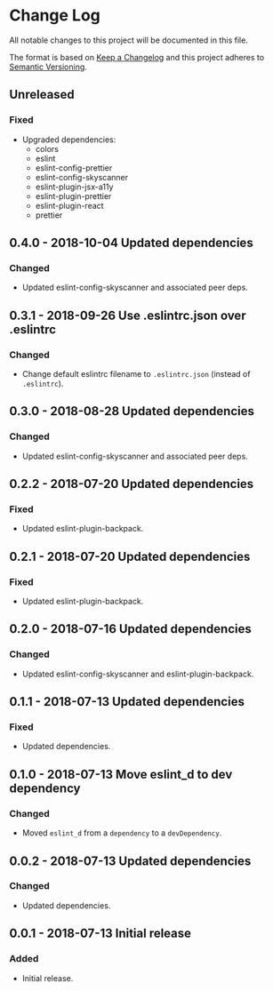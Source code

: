 # Change Log

All notable changes to this project will be documented in this file.

The format is based on [Keep a Changelog](http://keepachangelog.com/)
and this project adheres to [Semantic Versioning](http://semver.org/).

## Unreleased

### Fixed
- Upgraded dependencies: 
  - colors
  - eslint
  - eslint-config-prettier
  - eslint-config-skyscanner
  - eslint-plugin-jsx-a11y
  - eslint-plugin-prettier
  - eslint-plugin-react
  - prettier

## 0.4.0 - 2018-10-04 Updated dependencies

### Changed
- Updated eslint-config-skyscanner and associated peer deps.

## 0.3.1 - 2018-09-26 Use .eslintrc.json over .eslintrc

### Changed
- Change default eslintrc filename to `.eslintrc.json` (instead of `.eslintrc`).

## 0.3.0 - 2018-08-28 Updated dependencies

### Changed
- Updated eslint-config-skyscanner and associated peer deps.

## 0.2.2 - 2018-07-20 Updated dependencies

### Fixed
- Updated eslint-plugin-backpack.

## 0.2.1 - 2018-07-20 Updated dependencies

### Fixed
- Updated eslint-plugin-backpack.

## 0.2.0 - 2018-07-16 Updated dependencies

### Changed
- Updated eslint-config-skyscanner and eslint-plugin-backpack.

## 0.1.1 - 2018-07-13 Updated dependencies

### Fixed
- Updated dependencies.

## 0.1.0 - 2018-07-13 Move eslint_d to dev dependency

### Changed
- Moved `eslint_d` from a `dependency` to a `devDependency`.

## 0.0.2 - 2018-07-13 Updated dependencies

### Changed
- Updated dependencies.

## 0.0.1 - 2018-07-13 Initial release

### Added
- Initial release.
